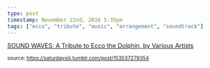 ```yaml
---
type: post
timestamp: November 22nd, 2016 5:35pm
tags: ["ecco", "tribute", "music", "arrangement", "soundtrack"]
---
```

<a href=" https://href.li/?https://soundwavesecco.bandcamp.com/">
                        SOUND WAVES: A Tribute to Ecco the Dolphin, by Various Artists                    </a>
                
                
                
                                
<small>source: https://saturdayxiii.tumblr.com/post/153537279354</small>